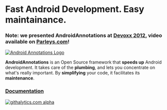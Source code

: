 # Fast Android Development. Easy maintainance.

### Note: we presented AndroidAnnotations at [Devoxx 2012](http://devoxx.com/display/DV12/Android+DDD+%28Diet+Driven+Development%29%21), video available on [Parleys.com](http://www.parleys.com/#st=5&id=3550)!

[![Android Annotations Logo](https://github.com/excilys/androidannotations/wiki/img/aa-logo.png)](https://github.com/excilys/androidannotations/wiki/Home) 

**AndroidAnnotations** is an Open Source framework that **speeds up** Android development.
It takes care of the **plumbing**, and lets you concentrate on what's really important. By **simplifying** your code, it facilitates its **maintenance**.

### [**Documentation**](https://github.com/excilys/androidannotations/wiki/Home)

[![githalytics.com alpha](https://cruel-carlota.pagodabox.com/a2b0e064a3f1d4fb3d5406cc596797f2 "githalytics.com")](http://githalytics.com/excilys/androidannotations)
